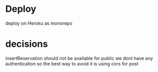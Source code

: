 # Deploy

deploy on Heroku as monorepo
# decisions

insertReservation should not be available for public
we dont have any authentication so the best way to avoid it is using cors for post